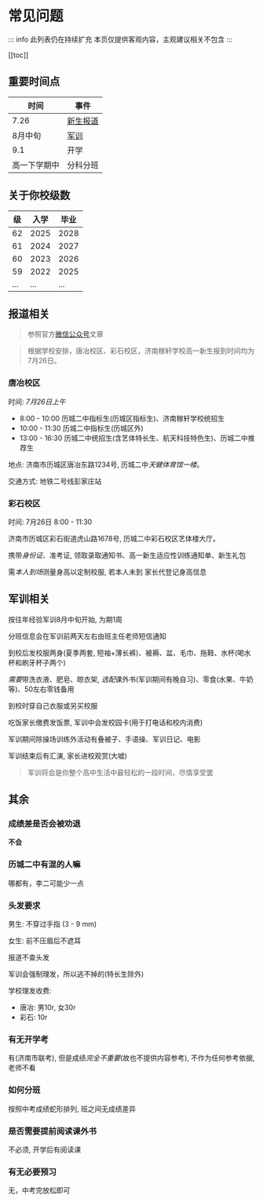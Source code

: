 # 常见问题

::: info
此列表仍在持续扩充
本页仅提供客观内容，主观建议相关不包含
:::

[[toc]]

## 重要时间点

|时间|事件|
|---|---|
|7.26|[新生报道](#报道相关)|
|8月中旬|[军训](#军训相关)|
|9.1|开学|
|高一下学期中|分科分班|

## 关于你校级数

|级|入学|毕业|
|---|---|---|
|62|2025|2028|
|61|2024|2027|
|60|2023|2026|
|59|2022|2025|
|...|...|...|

## 报道相关

> 参照官方[微信公众号](https://mp.weixin.qq.com/s/SXk5CFxmsGb9DWDnt3L7ZA)文章

> 根据学校安排，唐冶校区、彩石校区，济南稼轩学校高一新生报到时间均为7月26日。

### 唐冶校区

时间: *7月26日上午*

-  8:00 - 10:00 历城二中指标生(历城区指标生)、济南稼轩学校统招生
- 10:00 - 11:30 历城二中指标生(历城区外)
- 13:00 - 16:30 历城二中统招生(含艺体特长生、航天科技特色生)、历城二中推荐生

地点: 济南市历城区唐冶东路1234号, 历城二中*天健体育馆一楼*。

交通方式: 地铁二号线彭家庄站

### 彩石校区

时间: 7月26日 8:00 - 11:30

济南市历城区彩石街道虎山路1678号, 历城二中彩石校区艺体楼大厅。

携带*身份证*、准考证, 领取录取通知书、高一新生适应性训练通知单、新生礼包

需*本人到场*测量身高以定制校服, 若本人未到 家长代登记身高信息

## 军训相关

按往年经验军训8月中旬开始, 为期1周

分班信息会在军训前两天左右由班主任老师短信通知

到校后发校服两身(夏季两套, 短袖+薄长裤)、被褥、盆、毛巾、拖鞋、水杯(喝水杯和刷牙杯子两个)

*需要*带洗衣液、肥皂、晾衣架, *选配*课外书(军训期间有晚自习)、零食(水果、牛奶等)、50左右零钱备用

到校时穿自己衣服或另买校服

吃饭家长缴费发饭票, 军训中会发校园卡(用于打电话和校内消费)

军训期间除操场训练外活动有叠被子、手语操、军训日记、电影

军训结束后有汇演, 家长进校观赏(大嘘)

> 军训将会是你整个高中生活中最轻松的一段时间，尽情享受罢

## 其余

### 成绩差是否会被劝退

**不会**

### 历城二中有混的人嘛

哪都有，李二可能少一点

### 头发要求

男生: 不穿过手指 (3 - 9 mm)

女生: 前不压眉后不遮耳

报道不查头发

军训会强制理发，所以逃不掉的(特长生除外)

学校理发收费:

- 唐冶: 男10r, 女30r
- 彩石: 10r

### 有无开学考

有(济南市联考), 但是成绩*完全不重要*(故也不提供内容参考), 不作为任何参考依据, 老师不看

### 如何分班

按照中考成绩蛇形排列, 班之间无成绩差异

### 是否需要提前阅读课外书

不必须, 开学后有阅读课

### 有无必要预习

无，中考完放松即可

